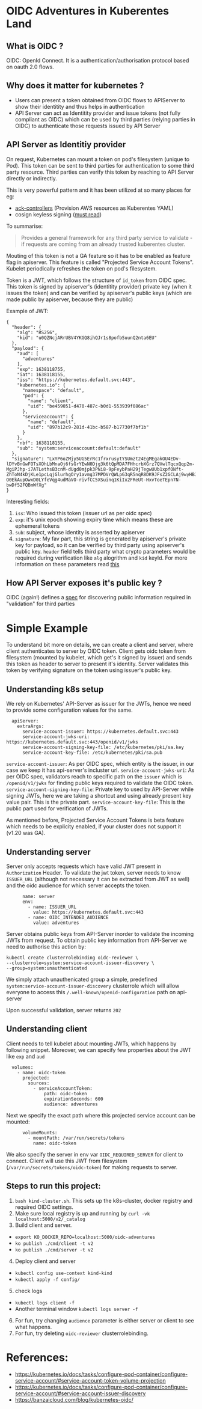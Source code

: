 # OIDC Adventures in Kuberentes Land

## What is OIDC ?
OIDC: OpenId Connect. It is a authentication/authorisation protocol based on oauth 2.0 flows.

## Why does it matter for kubernetes ?
- Users can present a token obtained from OIDC flows to APIServer to show their identitity and thus helps in authentication
- API Server can act as Identitity provider and issue tokens (not fully compliant as OIDC) which can be used by third parties (relying parties in OIDC) to authenticate those requests issued by API Server

## API Server as Identitiy provider

On request, Kubernetes can mount a token on pod's filesystem (unique to Pod). This token can be sent to third parties for authentication to some third party resource. Third parties can verify this token by reaching to API Server directly or indirectly.

This is very powerful pattern and it has been utilized at so many places for eg:
- [ack-controllers](https://aws-controllers-k8s.github.io/community/) (Provision AWS resources as Kuberentes YAML)
- cosign keyless signing ([must read](https://blog.chainguard.dev/zero-friction-keyless-signing-with-kubernetes/))

To summarise:
> Provides a general framework for any third party service to validate - if requests are coming from an already trusted kuberentes cluster.

Mouting of this token is not a GA feature so it has to be enabled as feature flag in apiserver. This feature is called "Projected Service Account Tokens". Kubelet periodically refreshes the token on pod's filesystem.

Token is a JWT, which follows the structure of `id_token` from OIDC spec. This token is signed by apiserver's (identitity provider) private key (when it issues the token) and can be verified by apiserver's public keys (which are made public by apiserver, because they are public)

Example of JWT:
```
{
  "header": {
    "alg": "RS256",
    "kid": "u0QZNcjARrUBV4YKGQ8ihQJr1s8pofbSuunQ2nta6EU"
  },
  "payload": {
    "aud": [
      "adventures"
    ],
    "exp": 1638118755,
    "iat": 1638118155,
    "iss": "https://kubernetes.default.svc:443",
    "kubernetes.io": {
      "namespace": "default",
      "pod": {
        "name": "client",
        "uid": "be459051-d470-487c-b0d1-553939f086ac"
      },
      "serviceaccount": {
        "name": "default",
        "uid": "897b12c9-281d-41bc-b587-b17730f7bf1b"
      }
    },
    "nbf": 1638118155,
    "sub": "system:serviceaccount:default:default"
  },
  "signature": "LxYP6oZMjy5UG5ErRc1frxrusytYSUmzt24EgMEgakOU4EDv-lDYvBnGwFOTsXOhLbMnaOj6fsGrYEwN0Djg3k6tQpMDA7FHhcrbXGrz7QVwlTqcxQqp2m-MgiPJhp-i7ATLethsB3cnM-dUgd0mjpk3PNi8-9pFeybPaH29jTegwUUb1xpfONft-ZhToN4kDjKLe1pcLqjGlurhgOry1avmg37MPDVrQWLpG3qR5nqR8DK9JFsZ2GCLAj9wyHBJMWUq5h-O0EkAupOwxD0LYfeVqg4udMaVO-rivfCC5XSuinq1KiIx2FReUt-HxvToeTEpn7N-bwDf52FQBmWfXg"
}

```

Interesting fields:
1. `iss`: Who issued this token (issuer url as per oidc spec)
2. `exp`: it's unix epoch showing expiry time which means these are ephemeral tokens
3. `sub`: subject, whose identity is asserted by apiserver
4. `signature`: My fav part, this string is generated by apiserver's private key for payload, so it can be verified by third party using apiserver's public key. `header` field tells third party what crypto parameters would be required during verification like `alg` alogrithm and `kid` keyId. For more information on these parameters read [this](https://redthunder.blog/2017/06/08/jwts-jwks-kids-x5ts-oh-my/)

## How API Server exposes it's public key ?

OIDC (again!) defines a [spec](https://openid.net/specs/openid-connect-discovery-1_0.html) for discovering public information required in "validation" for third parties

# Simple Example

To understand bit more on details, we can create a client and server, where client authenticates to server by OIDC token.
Client gets oidc token from filesystem (mounted by kubelet, which get's it signed by issuer) and sends this token as header to server to present it's identity. Server validates this token by verifying signature on the token using issuer's public key.

## Understanding k8s setup

We rely on Kubernetes' API-Server as issuer for the JWTs, hence we need to provide some configuration values for the same. 

```
  apiServer:
    extraArgs:
      service-account-issuer: https://kubernetes.default.svc:443
      service-account-jwks-uri: https://kubernetes.default.svc:443/openid/v1/jwks
      service-account-signing-key-file: /etc/kubernetes/pki/sa.key
      service-account-key-file: /etc/kubernetes/pki/sa.pub  
```
`service-account-issuer`: As per OIDC spec, which entity is the issuer, in our case we keep it has api-server's incluster url.
`service-account-jwks-uri`: As per OIDC spec, validators reach to specific path on the `issuer` which is `/openid/v1/jwks` for finding public keys required to validate the OIDC token.
`service-account-signing-key-file`: Private key to used by API-Server while signing JWTs, here we are taking a shortcut and using already present key value pair. This is the private part.
`service-account-key-file`: This is the public part used for verification of JWTs.

As mentioned before, Projected Service Account Tokens is beta feature which needs to be explicity enabled, if your cluster does not support it (v1.20 was GA). 


## Understanding server
Server only accepts requests which have valid JWT present in `Authorization` Header. To validate the jwt token, server needs to know `ISSUER_URL` (although not necessary it can be extracted from JWT as well) and the oidc audience for which server accepts the token. 
```
      name: server
      env:
        - name: ISSUER_URL
          value: https://kubernetes.default.svc:443
        - name: OIDC_INTENDED_AUDIENCE
          value: adventures
```
Server obtains public keys from API-Server inorder to validate the incoming JWTs from request. To obtain public key information from API-Server we need to authorise this action by: 
```
kubectl create clusterrolebinding oidc-reviewer \
--clusterrole=system:service-account-issuer-discovery \
--group=system:unauthenticated
```
We simply attach unauthenicated group a simple, predefined  `system:service-account-issuer-discovery` clusterrole which will allow everyone to access this `/.well-known/openid-configuration` path on api-server


Upon successful validation, server returns `202`
## Understanding client
Client needs to tell kubelet about mounting JWTs, which happens by following snippet. Moreover, we can specify few properties about the JWT like `exp` and `aud`
```
  volumes:
    - name: oidc-token
      projected:
        sources:
          - serviceAccountToken:
              path: oidc-token
              expirationSeconds: 600
              audience: adventures
```
Next we specify the exact path where this projected service account can be mounted:
```
      volumeMounts:
        - mountPath: /var/run/secrets/tokens
          name: oidc-token
```
We also specify the server in env var `OIDC_REQUIRED_SERVER` for client to connect.
Client will use this JWT from filesystem (`/var/run/secrets/tokens/oidc-token`) for making requests to server.



## Steps to run this project:

1. `bash kind-cluster.sh`. This sets up the k8s-cluster, docker registry and required OIDC settings.  
2. Make sure local registry is up and running by `curl -vk localhost:5000/v2/_catalog`
3. Build client and server.
  - `export KO_DOCKER_REPO=localhost:5000/oidc-adventures`
  - `ko publish ./cmd/client -t v2`
  - `ko publish ./cmd/server -t v2`
4. Deploy client and server
  - `kubectl config use-context kind-kind`
  - `kubectl apply -f config/`
5. check logs
  - `kubectl logs client -f`
  - Another terminal window `kubectl logs server -f`
6. For fun, try changing `audience` parameter is either server or client to see what happens.
7. For fun, try deleting `oidc-reviewer` clusterrolebinding.

# References:
- https://kubernetes.io/docs/tasks/configure-pod-container/configure-service-account/#service-account-token-volume-projection
- https://kubernetes.io/docs/tasks/configure-pod-container/configure-service-account/#service-account-issuer-discovery
- https://banzaicloud.com/blog/kubernetes-oidc/ 


